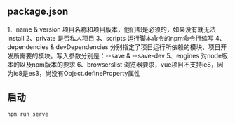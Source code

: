 
## package.json
  1、name & version
    项目名称和项目版本，他们都是必须的，如果没有就无法install
  2、private
    是否私人项目
  3、scripts
    运行脚本命令的npm命令行缩写
  4、dependencies & devDependencies
    分别指定了项目运行所依赖的模块、项目开发所需要的模块。写入参数分别是：--save & --save-dev 
  5、engines
    对node版本的以及npm版本的要求
  6、browserslist
    浏览器要求，vue项目不支持ie8，因为ie8是es3，尚没有Object.defineProperty属性

    
## 启动

```shell
npm run serve
```
